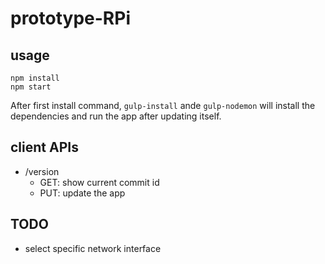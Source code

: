 # prototype-RPi

## usage

```shell
npm install
npm start
```

After first install command, `gulp-install` ande `gulp-nodemon` will install the dependencies and run the app after updating itself.

## client APIs

* /version
  * GET: show current commit id
  * PUT: update the app

## TODO

* select specific network interface
